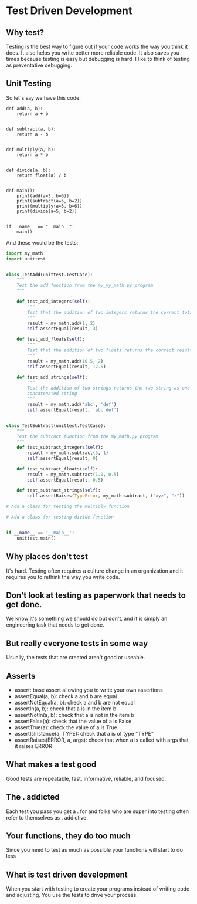 # Test Driven Development

## Why test?
Testing is the best way to figure out if your code works the way you think it does. It also helps you write better more reliable code. It also saves you times because testing is easy but debugging is hard. I like to think of testing as preventative debugging.

## Unit Testing
So let's say we have this code:
```
def add(a, b):
    return a + b


def subtract(a, b):
    return a - b


def multiply(a, b):
    return a * b


def divide(a, b):
    return float(a) / b


def main():
    print(add(a=3, b=6))
    print(subtract(a=5, b=2))
    print(multiply(a=3, b=6))
    print(divide(a=5, b=2))


if __name__ == "__main__":
    main()
```

And these would be the tests:
```python
import my_math
import unittest


class TestAdd(unittest.TestCase):
    """
    Test the add function from the my_my_math.py program
    """

    def test_add_integers(self):
        """
        Test that the addition of two integers returns the correct total
        """
        result = my_math.add(1, 2)
        self.assertEqual(result, 3)

    def test_add_floats(self):
        """
        Test that the addition of two floats returns the correct result
        """
        result = my_math.add(10.5, 2)
        self.assertEqual(result, 12.5)

    def test_add_strings(self):
        """
        Test the addition of two strings returns the two string as one
        concatenated string
        """
        result = my_math.add('abc', 'def')
        self.assertEqual(result, 'abc def')


class TestSubtract(unittest.TestCase):
    """
    Test the subtract function from the my_math.py program
    """
    def test_subtract_integers(self):
        result = my_math.subtract(3, 1)
        self.assertEqual(result, 0)

    def test_subtract_floats(self):
        result = my_math.subtract(1.0, 0.5)
        self.assertEqual(result, 0.5)

    def test_subtract_strings(self):
        self.assertRaises(TypeError, my_math.subtract, ("xyz", "z"))

# Add a class for testing the multiply function

# Add a class for testing divide function


if __name__ == '__main__':
    unittest.main()
```

## Why places don't test
It's hard. Testing often requires a culture change in an organization and it requires you to rethink the way you write code.

## Don't look at testing as paperwork that needs to get done.

We know it's something we should do but don't, and it is simply an engineering task that needs to get done.

## But really everyone tests in some way
Usually, the tests that are created aren't good or useable.

## Asserts
- assert: base assert allowing you to write your own assertions
- assertEqual(a, b): check a and b are equal
- assertNotEqual(a, b): check a and b are not equal
- assertIn(a, b): check that a is in the item b
- assertNotIn(a, b): check that a is not in the item b
- assertFalse(a): check that the value of a is False
- assertTrue(a): check the value of a is True
- assertIsInstance(a, TYPE): check that a is of type "TYPE"
- assertRaises(ERROR, a, args): check that when a is called with args that it raises ERROR

## What makes a test good
Good tests are repeatable, fast, informative, reliable, and focused.

## The . addicted
Each test you pass you get a . for and folks who are super into testing often refer to themselves as . addictive.

## Your functions, they do too much
Since you need to test as much as possible your functions will start to do less

## What is test driven development

When you start with testing to create your programs instead of writing code and adjusting. You use the tests to drive your process.
